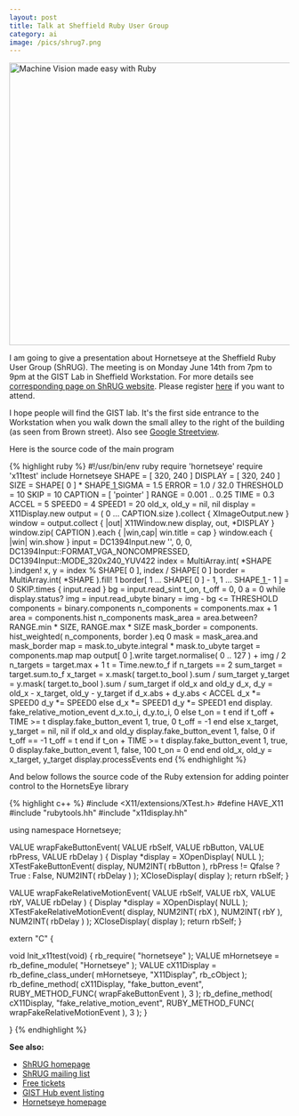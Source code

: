 ```yaml
---
layout: post
title: Talk at Sheffield Ruby User Group
category: ai
image: /pics/shrug7.png
---
```


<span class="center"><a href="/downloads/shrug7.pdf"><img src="/pics/shrug7.png" width="508" alt="Machine Vision made easy with Ruby"/></a></span>

I am going to give a presentation about Hornetseye at the Sheffield Ruby User Group (ShRUG). The meeting is on Monday June 14th from 7pm to 9pm at the GIST Lab in Sheffield Workstation. For more details see [corresponding page on ShRUG website][1]. Please register [here][2] if you want to attend.

I hope people will find the GIST lab. It's the first side entrance to the Workstation when you walk down the small alley to the right of the building (as seen from Brown street). Also see [Google Streetview][7].

Here is the source code of the main program

{% highlight ruby %}
#!/usr/bin/env ruby
require 'hornetseye'
require 'x11test'
include Hornetseye
SHAPE = [ 320, 240 ]
DISPLAY = [ 320, 240 ]
SIZE = SHAPE[ 0 ] * SHAPE[ 1 ]
SIGMA = 1.5
ERROR = 1.0 / 32.0
THRESHOLD = 10
SKIP = 10
CAPTION = [ 'pointer' ]
RANGE = 0.001 .. 0.25
TIME = 0.3
ACCEL = 5
SPEED0 = 4
SPEED1 = 20
old_x, old_y = nil, nil
display = X11Display.new
output = ( 0 ... CAPTION.size ).collect { XImageOutput.new }
window = output.collect { |out| X11Window.new display, out, *DISPLAY }
window.zip( CAPTION ).each { |win,cap| win.title = cap }
window.each { |win| win.show }
input = DC1394Input.new '', 0, 0,
        DC1394Input::FORMAT_VGA_NONCOMPRESSED,
        DC1394Input::MODE_320x240_YUV422
index = MultiArray.int( *SHAPE ).indgen!
x, y = index % SHAPE[ 0 ], index / SHAPE[ 0 ]
border = MultiArray.int( *SHAPE ).fill! 1
border[ 1 ... SHAPE[ 0 ] - 1, 1 ... SHAPE[ 1 ] - 1 ] = 0
SKIP.times { input.read }
bg = input.read_sint
t_on, t_off = 0, 0
a = 0
while display.status?
  img = input.read_ubyte
  binary = img - bg <= THRESHOLD
  components = binary.components
  n_components = components.max + 1
  area = components.hist n_components
  mask_area = area.between? RANGE.min * SIZE,
                            RANGE.max * SIZE
  mask_border = components.
    hist_weighted( n_components, border ).eq 0
  mask = mask_area.and mask_border
  map = mask.to_ubyte.integral * mask.to_ubyte
  target = components.map map
  output[ 0 ].write target.normalise( 0 .. 127 ) + img / 2
  n_targets = target.max + 1
  t = Time.new.to_f
  if n_targets == 2
    sum_target = target.sum.to_f
    x_target = x.mask( target.to_bool ).sum / sum_target
    y_target = y.mask( target.to_bool ).sum / sum_target
    if old_x and old_y
      d_x, d_y = old_x - x_target, old_y - y_target
      if d_x.abs + d_y.abs < ACCEL
        d_x *= SPEED0
        d_y *= SPEED0
      else
        d_x *= SPEED1
        d_y *= SPEED1
      end
      display.
        fake_relative_motion_event d_x.to_i, d_y.to_i, 0
    else
      t_on = t
    end
    if t_off + TIME >= t
      display.fake_button_event 1, true, 0
      t_off = -1
    end
  else
    x_target, y_target = nil, nil
    if old_x and old_y
      display.fake_button_event 1, false, 0 if t_off == -1
      t_off = t
    end
    if t_on + TIME >= t
      display.fake_button_event 1, true, 0
      display.fake_button_event 1, false, 100
      t_on = 0
    end
  end
  old_x, old_y = x_target, y_target
  display.processEvents
end
{% endhighlight %}

And below follows the source code of the Ruby extension for adding pointer control to the HornetsEye library

{% highlight c++ %}
#include <X11/extensions/XTest.h>
#define HAVE_X11
#include "rubytools.hh"
#include "x11display.hh"

using namespace Hornetseye;

VALUE wrapFakeButtonEvent( VALUE rbSelf,
                           VALUE rbButton,
                           VALUE rbPress,
                           VALUE rbDelay )
{
  Display *display = XOpenDisplay( NULL );
  XTestFakeButtonEvent( display, NUM2INT( rbButton ),
                        rbPress != Qfalse ? True : False,
                        NUM2INT( rbDelay ) );
  XCloseDisplay( display );
  return rbSelf;
}

VALUE wrapFakeRelativeMotionEvent( VALUE rbSelf,
                                   VALUE rbX,
                                   VALUE rbY,
                                   VALUE rbDelay )
{
  Display *display = XOpenDisplay( NULL );
  XTestFakeRelativeMotionEvent( display,
                                NUM2INT( rbX ),
                                NUM2INT( rbY ),
                                NUM2INT( rbDelay ) );
  XCloseDisplay( display );
  return rbSelf;
}

extern "C" {

  void Init_x11test(void)
  {
    rb_require( "hornetseye" );
    VALUE mHornetseye = rb_define_module( "Hornetseye" );
    VALUE cX11Display =
      rb_define_class_under( mHornetseye, "X11Display", rb_cObject );
    rb_define_method( cX11Display, "fake_button_event",
                      RUBY_METHOD_FUNC( wrapFakeButtonEvent ), 3 );
    rb_define_method( cX11Display, "fake_relative_motion_event",
                      RUBY_METHOD_FUNC( wrapFakeRelativeMotionEvent ),
                      3 );
  }

}
{% endhighlight %}

**See also:**

* [ShRUG homepage][5]
* [ShRUG mailing list][6]
* [Free tickets][2]
* [GIST Hub event listing][3]
* [Hornetseye homepage][4]

[1]: http://shrug.org/meetings/shrug-7/
[2]: http://shrug7.eventbrite.com/
[3]: http://thegisthub.net/2010/05/31/events/shrug-sheffield-ruby-user-group-june-2010/
[4]: https://www.wedesoft.de/hornetseye-api/
[5]: http://shrug.org/
[6]: http://groups.google.com/group/shrug-members
[7]: http://maps.google.co.uk/maps/ms?msa=0&source=embed&ll=53.376993,-1.466224&spn=0,0.004769&z=18&layer=c&cbll=53.37705,-1.46609&panoid=dkLuWVs9w1_uJeXQ62bK_g&cbp=12,116.33,,0,-0.29

